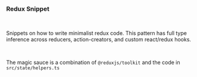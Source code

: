 ### Redux Snippet

<br/>

Snippets on how to write minimalist redux code. This pattern has full type inference across reducers, action-creators, and custom react/redux hooks.

<br/>

The magic sauce is a combination of `@reduxjs/toolkit` and the code in `src/state/helpers.ts`

